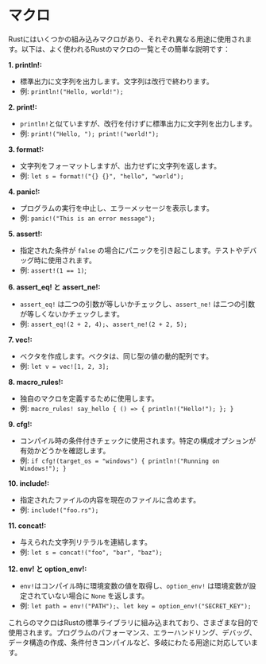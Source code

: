 # マクロ

Rustにはいくつかの組み込みマクロがあり、それぞれ異なる用途に使用されます。以下は、よく使われるRustのマクロの一覧とその簡単な説明です：

**1. println!:**
- 標準出力に文字列を出力します。文字列は改行で終わります。
- 例: `println!("Hello, world!");`

**2. print!:**
- `println!`と似ていますが、改行を付けずに標準出力に文字列を出力します。
- 例: `print!("Hello, "); print!("world!");`

**3. format!:**
- 文字列をフォーマットしますが、出力せずに文字列を返します。
- 例: `let s = format!("{} {}", "hello", "world");`

**4. panic!:**
- プログラムの実行を中止し、エラーメッセージを表示します。
- 例: `panic!("This is an error message");`

**5. assert!:**
- 指定された条件が `false` の場合にパニックを引き起こします。テストやデバッグ時に使用されます。
- 例: `assert!(1 == 1)`;

**6. assert_eq! と assert_ne!:**
- `assert_eq!` は二つの引数が等しいかチェックし、`assert_ne!` は二つの引数が等しくないかチェックします。
- 例: `assert_eq!(2 + 2, 4);`、`assert_ne!(2 + 2, 5);`

**7. vec!:**
- ベクタを作成します。ベクタは、同じ型の値の動的配列です。
- 例: `let v = vec![1, 2, 3];`

**8. macro_rules!:**
- 独自のマクロを定義するために使用します。
- 例: `macro_rules! say_hello { () => { println!("Hello!"); }; }`

**9. cfg!:**
- コンパイル時の条件付きチェックに使用されます。特定の構成オプションが有効かどうかを確認します。
- 例: `if cfg!(target_os = "windows") { println!("Running on Windows!"); }`

**10. include!:**
- 指定されたファイルの内容を現在のファイルに含めます。
- 例: `include!("foo.rs");`

**11. concat!:**
- 与えられた文字列リテラルを連結します。
- 例: `let s = concat!("foo", "bar", "baz");`

**12. env! と option_env!:**
- `env!`はコンパイル時に環境変数の値を取得し、`option_env!` は環境変数が設定されていない場合に `None` を返します。
- 例: `let path = env!("PATH");`、`let key = option_env!("SECRET_KEY");`

これらのマクロはRustの標準ライブラリに組み込まれており、さまざまな目的で使用されます。プログラムのパフォーマンス、エラーハンドリング、デバッグ、データ構造の作成、条件付きコンパイルなど、多岐にわたる用途に対応しています。